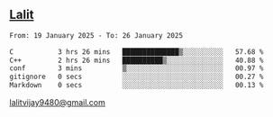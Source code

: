 ## [Lalit](https://lalit.sh)

<!--START_SECTION:waka-->

```txt
From: 19 January 2025 - To: 26 January 2025

C           3 hrs 26 mins   ██████████████▒░░░░░░░░░░   57.68 %
C++         2 hrs 26 mins   ██████████▒░░░░░░░░░░░░░░   40.88 %
conf        3 mins          ▒░░░░░░░░░░░░░░░░░░░░░░░░   00.97 %
gitignore   0 secs          ░░░░░░░░░░░░░░░░░░░░░░░░░   00.27 %
Markdown    0 secs          ░░░░░░░░░░░░░░░░░░░░░░░░░   00.13 %
```

<!--END_SECTION:waka-->

lalitvijay9480@gmail.com

